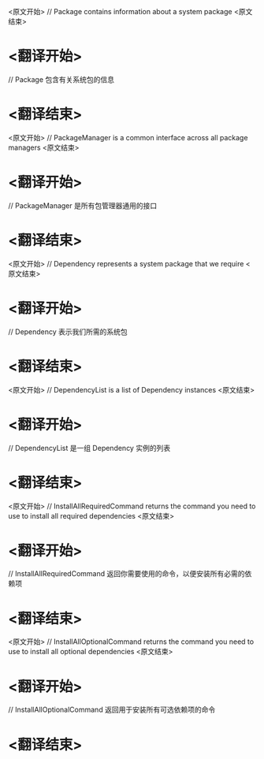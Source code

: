 
<原文开始>
// Package contains information about a system package
<原文结束>

# <翻译开始>
// Package 包含有关系统包的信息
# <翻译结束>


<原文开始>
// PackageManager is a common interface across all package managers
<原文结束>

# <翻译开始>
// PackageManager 是所有包管理器通用的接口
# <翻译结束>


<原文开始>
// Dependency represents a system package that we require
<原文结束>

# <翻译开始>
// Dependency 表示我们所需的系统包
# <翻译结束>


<原文开始>
// DependencyList is a list of Dependency instances
<原文结束>

# <翻译开始>
// DependencyList 是一组 Dependency 实例的列表
# <翻译结束>


<原文开始>
// InstallAllRequiredCommand returns the command you need to use to install all required dependencies
<原文结束>

# <翻译开始>
// InstallAllRequiredCommand 返回你需要使用的命令，以便安装所有必需的依赖项
# <翻译结束>


<原文开始>
// InstallAllOptionalCommand returns the command you need to use to install all optional dependencies
<原文结束>

# <翻译开始>
// InstallAllOptionalCommand 返回用于安装所有可选依赖项的命令
# <翻译结束>


